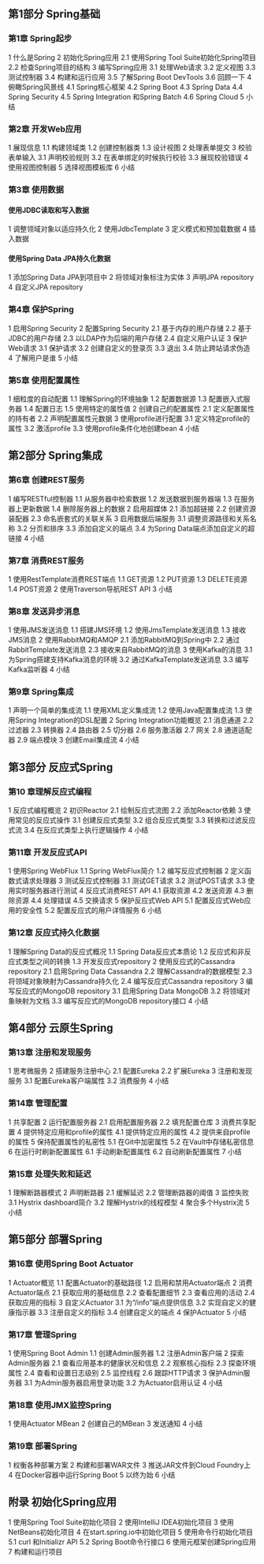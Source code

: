 ## 第1部分 Spring基础

### 第1章 Spring起步

1 什么是Spring
2 初始化Spring应用
2.1 使用Spring Tool Suite初始化Spring项目
2.2 检查Spring项目的结构
3 编写Spring应用
3.1 处理Web请求
3.2 定义视图
3.3 测试控制器
3.4 构建和运行应用
3.5 了解Spring Boot DevTools
3.6 回顾一下
4 俯瞰Spring风景线
4.1 Spring核心框架
4.2 Spring Boot
4.3 Spring Data
4.4 Spring Security
4.5 Spring Integration 和Spring Batch
4.6 Spring Cloud
5 小结

### 第2章 开发Web应用

1 展现信息
1.1 构建领域类
1.2 创建控制器类
1.3 设计视图
2 处理表单提交
3 校验表单输入
3.1 声明校验规则
3.2 在表单绑定的时候执行校验
3.3 展现校验错误
4 使用视图控制器
5 选择视图模板库
6 小结

### 第3章 使用数据

#### 使用JDBC读取和写入数据

1 调整领域对象以适应持久化
2 使用JdbcTemplate
3 定义模式和预加载数据
4 插入数据

#### 使用Spring Data JPA持久化数据

1 添加Spring Data JPA到项目中
2 将领域对象标注为实体
3 声明JPA repository
4 自定义JPA repository

### 第4章 保护Spring

1 启用Spring Security
2 配置Spring Security
2.1 基于内存的用户存储
2.2 基于JDBC的用户存储
2.3 以LDAP作为后端的用户存储
2.4 自定义用户认证
3 保护Web请求
3.1 保护请求
3.2 创建自定义的登录页
3.3 退出
3.4 防止跨站请求伪造
4 了解用户是谁
5 小结

### 第5章 使用配置属性

1 细粒度的自动配置
1.1 理解Spring的环境抽象
1.2 配置数据源
1.3 配置嵌入式服务器
1.4 配置日志
1.5 使用特定的属性值
2 创建自己的配置属性
2.1 定义配置属性的持有者
2.2 声明配置属性元数据
3 使用profile进行配置
3.1 定义特定profile的属性
3.2 激活profile
3.3 使用profile条件化地创建bean
4 小结

## 第2部分 Spring集成

### 第6章 创建REST服务

1 编写RESTful控制器
1.1 从服务器中检索数据
1.2 发送数据到服务器端
1.3 在服务器上更新数据
1.4 删除服务器上的数据
2 启用超媒体
2.1 添加超链接
2.2 创建资源装配器
2.3 命名嵌套式的关联关系
3 启用数据后端服务
3.1 调整资源路径和关系名称
3.2 分页和排序
3.3 添加自定义的端点
3.4 为Spring Data端点添加自定义的超链接
4 小结

### 第7章 消费REST服务

1 使用RestTemplate消费REST端点
1.1 GET资源
1.2 PUT资源
1.3 DELETE资源
1.4 POST资源
2 使用Traverson导航REST API
3 小结

### 第8章 发送异步消息

1 使用JMS发送消息
1.1 搭建JMS环境
1.2 使用JmsTemplate发送消息
1.3 接收JMS消息
2 使用RabbitMQ和AMQP
2.1 添加RabbitMQ到Spring中
2.2 通过RabbitTemplate发送消息
2.3 接收来自RabbitMQ的消息
3 使用Kafka的消息
3.1 为Spring搭建支持Kafka消息的环境
3.2 通过KafkaTemplate发送消息
3.3 编写Kafka监听器
4 小结

### 第9章 Spring集成

1 声明一个简单的集成流
1.1 使用XML定义集成流
1.2 使用Java配置集成流
1.3 使用Spring Integration的DSL配置
2 Spring Integration功能概览
2.1 消息通道
2.2 过滤器
2.3 转换器
2.4 路由器
2.5 切分器
2.6 服务激活器
2.7 网关
2.8 通道适配器
2.9 端点模块
3 创建Email集成流
4 小结

## 第3部分 反应式Spring

### 第10 章理解反应式编程

1 反应式编程概览
2 初识Reactor
2.1 绘制反应式流图
2.2 添加Reactor依赖
3 使用常见的反应式操作
3.1 创建反应式类型
3.2 组合反应式类型
3.3 转换和过滤反应式流
3.4 在反应式类型上执行逻辑操作
4 小结

### 第11章 开发反应式API

1 使用Spring WebFlux
1.1 Spring WebFlux简介
1.2 编写反应式控制器
2 定义函数式请求处理器
3 测试反应式控制器
3.1 测试GET请求
3.2 测试POST请求
3.3 使用实时服务器进行测试
4 反应式消费REST API
4.1 获取资源
4.2 发送资源
4.3 删除资源
4.4 处理错误
4.5 交换请求
5 保护反应式Web API
5.1 配置反应式Web应用的安全性
5.2 配置反应式的用户详情服务
6 小结

### 第12章 反应式持久化数据

1 理解Spring Data的反应式概况
1.1 Spring Data反应式本质论
1.2 反应式和非反应式类型之间的转换
1.3 开发反应式repository
2 使用反应式的Cassandra repository
2.1 启用Spring Data Cassandra
2.2 理解Cassandra的数据模型
2.3 将领域对象映射为Cassandra持久化
2.4 编写反应式Cassandra repository
3 编写反应式的MongoDB repository
3.1 启用Spring Data MongoDB
3.2 将领域对象映射为文档
3.3 编写反应式的MongoDB repository接口
4 小结

## 第4部分 云原生Spring

### 第13章 注册和发现服务

1 思考微服务
2 搭建服务注册中心
2.1 配置Eureka
2.2 扩展Eureka
3 注册和发现服务
3.1 配置Eureka客户端属性
3.2 消费服务
4 小结

### 第14章 管理配置

1 共享配置
2 运行配置服务器
2.1 启用配置服务器
2.2 填充配置仓库
3 消费共享配置
4 提供特定应用和profile的属性
4.1 提供特定应用的属性
4.2 提供来自profile的属性
5 保持配置属性的私密性
5.1 在Git中加密属性
5.2 在Vault中存储私密信息
6 在运行时刷新配置属性
6.1 手动刷新配置属性
6.2 自动刷新配置属性
7 小结

### 第15章 处理失败和延迟

1 理解断路器模式
2 声明断路器
2.1 缓解延迟
2.2 管理断路器的阈值
3 监控失败
3.1 Hystrix dashboard简介
3.2 理解Hystrix的线程模型
4 聚合多个Hystrix流
5 小结

## 第5部分 部署Spring

### 第16章 使用Spring Boot Actuator

1 Actuator概览
1.1 配置Actuator的基础路径
1.2 启用和禁用Actuator端点
2 消费Actuator端点
2.1 获取应用的基础信息
2.2 查看配置细节
2.3 查看应用的活动
2.4 获取应用的指标
3 自定义Actuator
3.1 为“/info”端点提供信息
3.2 实现自定义的健康指示器
3.3 注册自定义的指标
3.4 创建自定义的端点
4 保护Actuator
5 小结

### 第17章 管理Spring

1 使用Spring Boot Admin
1.1 创建Admin服务器
1.2 注册Admin客户端
2 探索Admin服务器
2.1 查看应用基本的健康状况和信息
2.2 观察核心指标
2.3 探查环境属性
2.4 查看和设置日志级别
2.5 监控线程
2.6 跟踪HTTP请求
3 保护Admin服务器
3.1 为Admin服务器启用登录功能
3.2 为Actuator启用认证
4 小结

### 第18章 使用JMX监控Spring

1 使用Actuator MBean
2 创建自己的MBean
3 发送通知
4 小结

### 第19章 部署Spring

1 权衡各种部署方案
2 构建和部署WAR文件
3 推送JAR文件到Cloud Foundry上
4 在Docker容器中运行Spring Boot
5 以终为始
6 小结

## 附录 初始化Spring应用

1 使用Spring Tool Suite初始化项目
2 使用IntelliJ IDEA初始化项目
3 使用NetBeans初始化项目
4 在start.spring.io中初始化项目
5 使用命令行初始化项目
5.1 curl 和Initializr API
5.2 Spring Boot命令行接口
6 使用元框架创建Spring应用
7 构建和运行项目
